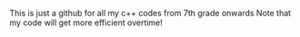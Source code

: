 This is just a github for all my c++ codes from 7th grade onwards
Note that my code will get more efficient overtime!
